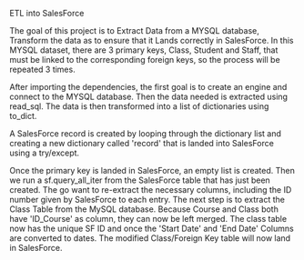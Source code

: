 ETL into SalesForce

The goal of this project is to Extract Data from a MYSQL database, Transform the data as to ensure that it Lands correctly in SalesForce. In this MYSQL dataset, there are 3 primary keys, Class, Student and Staff, that must be linked to the corresponding foreign keys, so the process will be repeated 3 times.


After importing the dependencies, the first goal is to create an engine and connect to the MYSQL database. Then the data needed is extracted using read_sql. The data is then transformed into a list of dictionaries using to_dict. 

A SalesForce record is created by looping through the dictionary list and creating a new dictionary called 'record' that is landed into SalesForce using a try/except. 

Once the primary key is landed in SalesForce, an empty list is created. Then we run a sf.query_all_iter from the SalesForce table that has just been created. The go want to re-extract the necessary columns, including the ID number given by SalesForce to each entry. The next step is to extract the Class Table from the MySQL database. Because Course and Class both have 'ID_Course' as column, they can now be left merged. The class table now has the unique SF ID and once the 'Start Date' and 'End Date' Columns are converted to dates. The modified Class/Foreign Key  table will now land in SalesForce. 


